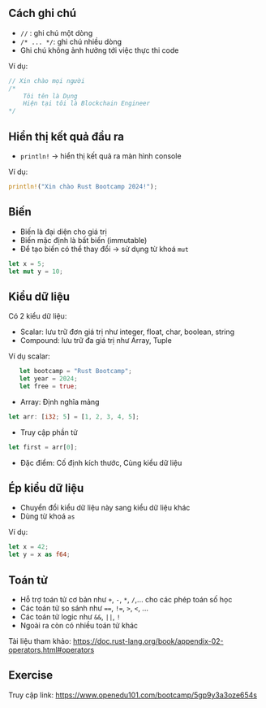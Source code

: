 ## Cách ghi chú 

+  `//` : ghi chú một dòng 
+ `/* ... */`: ghi chú nhiều dòng 
+ Ghi chú không ảnh hưởng tới việc thực thi code 

Ví dụ: 

```rust
// Xin chào mọi người
/*
    Tôi tên là Dụng
    Hiện tại tôi là Blockchain Engineer
*/
```

## Hiển thị kết quả đầu ra 

+ `println!` -> hiển thị kết quả ra màn hình console

Ví dụ: 

```rust
println!("Xin chào Rust Bootcamp 2024!");
```

## Biến 
+ Biến là đại diện cho giá trị 
+ Biến mặc định là bất biến (immutable)
+ Để tạo biến có thể thay đổi -> sử dụng từ khoá `mut`

```rust
let x = 5;
let mut y = 10; 
```

## Kiểu dữ liệu 
Có 2 kiểu dữ liệu:
+ Scalar: lưu trữ đơn giá trị như integer, float, char, boolean, string 
+ Compound: lưu trữ đa giá trị như Array, Tuple

Ví dụ scalar:
```rust
   let bootcamp = "Rust Bootcamp"; 
   let year = 2024;           
   let free = true; 
```

+ Array: Định nghĩa mảng

```rust
let arr: [i32; 5] = [1, 2, 3, 4, 5];
```
+ Truy cập phần tử 

```rust
let first = arr[0];
```

+ Đặc điểm: Cố định kích thước, Cùng kiểu dữ liệu 


## Ép kiểu dữ liệu 
+ Chuyển đổi kiểu dữ liệu này sang kiểu dữ liệu khác 
+ Dùng từ khoá `as`

Ví dụ:
```rust
let x = 42;
let y = x as f64;
```

## Toán tử 
+ Hỗ trợ toán tử cơ bản như `+`, `-`, `*`, `/`,... cho các phép toán số học 
+ Các toán tử so sánh như `==`, `!=`, `>`, `<`, ...
+ Các toán tử logic như `&&`, `||`, `!`
+ Ngoài ra còn có nhiều toán tử khác 

Tài liệu tham khảo: https://doc.rust-lang.org/book/appendix-02-operators.html#operators


## Exercise

Truy cập link: https://www.openedu101.com/bootcamp/5gp9y3a3oze654s







